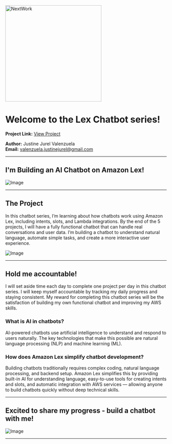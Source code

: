 <img src="https://cdn.prod.website-files.com/677c400686e724409a5a7409/6790ad949cf622dc8dcd9fe4_nextwork-logo-leather.svg" alt="NextWork" width="300" />

# Welcome to the Lex Chatbot series!

**Project Link:** [View Project](http://learn.nextwork.org/projects/aws-ai-lex)

**Author:** Justine Jurel Valenzuela  
**Email:** valenzuela.justinejurel@gmail.com

---

## I'm Building an AI Chatbot on Amazon Lex!

![Image](http://learn.nextwork.org/sparkling_silver_zealous_persimmon/uploads/aws-ai-lex_ba6d42ae)

---

## The Project

In this chatbot series, I’m learning about how chatbots work using Amazon Lex, including intents, slots, and Lambda integrations. By the end of the 5 projects, I will have a fully functional chatbot that can handle real conversations and user data. I’m building a chatbot to understand natural language, automate simple tasks, and create a more interactive user experience.

![Image](http://learn.nextwork.org/sparkling_silver_zealous_persimmon/uploads/aws-ai-lex_a1b2c3d4)

---

## Hold me accountable!

I will set aside time each day to complete one project per day in this chatbot series. I will keep myself accountable by tracking my daily progress and staying consistent. My reward for completing this chatbot series will be the satisfaction of building my own functional chatbot and improving my AWS skills.

### What is AI in chatbots?

AI-powered chatbots use artificial intelligence to understand and respond to users naturally. The key technologies that make this possible are natural language processing (NLP) and machine learning (ML).

### How does Amazon Lex simplify chatbot development?

Building chatbots traditionally requires complex coding, natural language processing, and backend setup. Amazon Lex simplifies this by providing built-in AI for understanding language, easy-to-use tools for creating intents and slots, and automatic integration with AWS services — allowing anyone to build chatbots quickly without deep technical skills.

---

## Excited to share my progress - build a chatbot with me!

![Image](http://learn.nextwork.org/sparkling_silver_zealous_persimmon/uploads/aws-ai-lex_ba6d42ae)

---
